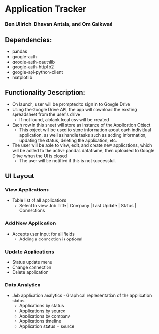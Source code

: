 # Application Tracker
### Ben Ullrich, Dhavan Antala, and Om Gaikwad

## Dependencies:
- pandas
- google-auth
- google-auth-oauthlib
- google-auth-httplib2
- google-api-python-client
- matplotlib

## Functionality Description:
- On launch, user will be prompted to sign in to Google Drive
- Using the Google Drive API, the app will download the existing spreadsheet from the user's drive
  - If not found, a blank local csv will be created
- Each row in this sheet will store an instance of the Application Object
  - This object will be used to store information about each individual application, as well as handle tasks such as adding information, updating the status, deleting the application, etc.
- The user will be able to view, edit, and create new applications, which will be added to the active pandas dataframe, then uploaded to Google Drive when the UI is closed
  - The user will be notified if this is not successful.

## UI Layout
### View Applications
- Table list of all applications
   - Select to view Job Title | Company | Last Update | Status | Connections

### Add New Application
 - Accepts user input for all fields
    - Adding a connection is optional

### Update Applications
- Status update menu
- Change connection
- Delete application 

### Data Analytics
- Job application analytics - Graphical representation of the application status
  - Applications by status
  - Applications by source
  - Applications by company
  - Applications timeline
  - Application status + source

